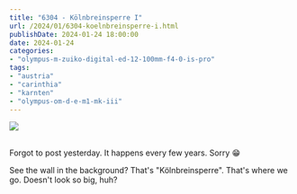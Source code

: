 ```yaml
---
title: "6304 - Kölnbreinsperre I"
url: /2024/01/6304-koelnbreinsperre-i.html
publishDate: 2024-01-24 18:00:00
date: 2024-01-24
categories:
- "olympus-m-zuiko-digital-ed-12-100mm-f4-0-is-pro"
tags:
- "austria"
- "carinthia"
- "karnten"
- "olympus-om-d-e-m1-mk-iii"
---
```

<div class="container">
<div class="center"><a target="_blank" href="https://d25zfm9zpd7gm5.cloudfront.net/1200x1200/2020/20200730_114807_lr.jpg"><img class="webfeedsFeaturedVisual" src="https://d25zfm9zpd7gm5.cloudfront.net/0600x0600/2020/20200730_114807_lr.jpg" /></a></div>
</div>
<br />

Forgot to post yesterday. It happens every few years. Sorry
:grin:

See the wall in the background? That's "Kölnbreinsperre".
That's where we go. Doesn't look so big, huh?
